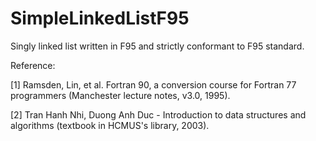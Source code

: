 # SimpleLinkedListF95
Singly linked list written in F95 and strictly conformant to F95 standard.

Reference:

[1] Ramsden, Lin, et al. Fortran 90, a conversion course for Fortran 77 programmers (Manchester lecture notes, v3.0, 1995).

[2] Tran Hanh Nhi, Duong Anh Duc - Introduction to data structures and algorithms (textbook in HCMUS's library, 2003).
